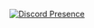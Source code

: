 [![Discord Presence](https://lanyard-profile-readme.vercel.app/api/347052279901192192
                            )](https://discord.com/users/347052279901192192)
